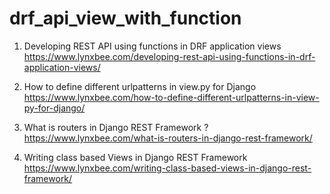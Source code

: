 # drf_api_view_with_function

1. Developing REST API using functions in DRF application views
   https://www.lynxbee.com/developing-rest-api-using-functions-in-drf-application-views/

2. How to define different urlpatterns in view.py for Django
   https://www.lynxbee.com/how-to-define-different-urlpatterns-in-view-py-for-django/

3. What is routers in Django REST Framework ?
   https://www.lynxbee.com/what-is-routers-in-django-rest-framework/

4. Writing class based Views in Django REST Framework
   https://www.lynxbee.com/writing-class-based-views-in-django-rest-framework/
